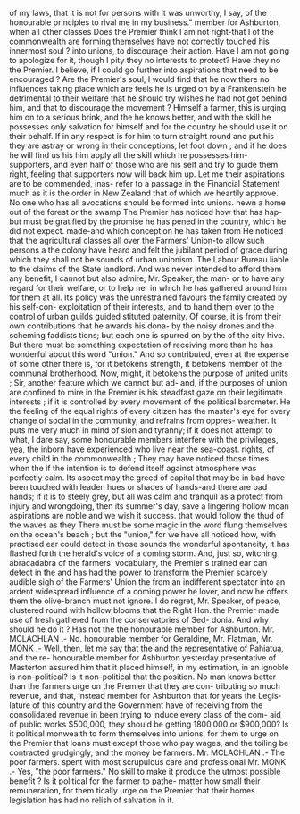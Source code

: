 of my laws, that it is not for persons with It was unworthy, I say, of the honourable principles to rival me in my business." member for Ashburton, when all other classes Does the Premier think I am not right-that I of the commonwealth are forming themselves have not correctly touched his innermost soul ? into unions, to discourage their action. Have I am not going to apologize for it, though I pity they no interests to protect? Have they no the Premier. I believe, if I could go further into aspirations that need to be encouraged ? Are the Premier's soul, I would find that he now there no influences taking place which are feels he is urged on by a Frankenstein he detrimental to their welfare that he should try wishes he had not got behind him, and that to discourage the movement ? Himself a farmer, this is urging him on to a serious brink, and the he knows better, and with the skill he possesses only salvation for himself and for the country he should use it on their behalf. If in any respect is for him to turn straight round and put his they are astray or wrong in their conceptions, let foot down ; and if he does he will find us his him apply all the skill which he possesses him- supporters, and even half of those who are his self and try to guide them right, feeling that supporters now will back him up. Let me their aspirations are to be commended, inas- refer to a passage in the Financial Statement much as it is the order in New Zealand that of which we heartily approve. No one who has all avocations should be formed into unions. hewn a home out of the forest or the swamp The Premier has noticed how that has hap- but must be gratified by the promise he has pened in the country, which he did not expect. made-and which conception he has taken from He noticed that the agricultural classes all over the Farmers' Union-to allow such persons a the colony have heard and felt the jubilant period of grace during which they shall not be sounds of urban unionism. The Labour Bureau liable to the claims of the State landlord. And was never intended to afford them any benefit, I cannot but also admire, Mr. Speaker, the man- or to have any regard for their welfare, or to help ner in which he has gathered around him for them at all. Its policy was the unrestrained favours the family created by his self-con- exploitation of their interests, and to hand them over to the control of urban guilds guided stituted paternity. Of course, it is from their own contributions that he awards his dona- by the noisy drones and the scheming faddists tions; but each one is spurred on by the of the city hive. But there must be something expectation of receiving more than he has wonderful about this word "union." And so contributed, even at the expense of some other there is, for it betokens strength, it betokens member of the communal brotherhood. Now, might, it betokens the purpose of united units ; Sir, another feature which we cannot but ad- and, if the purposes of union are confined to mire in the Premier is his steadfast gaze on their legitimate interests ; if it is controlled by every movement of the political barometer. He the feeling of the equal rights of every citizen has the master's eye for every change of social in the community, and refrains from oppres- weather. It puts me very much in mind of sion and tyranny; if it does not attempt to what, I dare say, some honourable members interfere with the privileges, yea, the inborn have experienced who live near the sea-coast. rights, of every child in the commonwealth ; They may have noticed those times when the if the intention is to defend itself against atmosphere was perfectly calm. Its aspect may the greed of capital that may be in bad have been touched with leaden hues or shades of hands-and there are bad hands; if it is to steely grey, but all was calm and tranquil as a protect from injury and wrongdoing, then its summer's day, save a lingering hollow moan aspirations are noble and we wish it success. that would follow the thud of the waves as they There must be some magic in the word flung themselves on the ocean's beach ; but the "union," for we have all noticed how, with practised ear could detect in those sounds the wonderful spontaneity, it has flashed forth the herald's voice of a coming storm. And, just so, witching abracadabra of the farmers' vocabulary, the Premier's trained ear can detect in the and has had the power to transform the Premier scarcely audible sigh of the Farmers' Union the from an indifferent spectator into an ardent widespread influence of a coming power he lover, and now he offers them the olive-branch must not ignore. I do regret, Mr. Speaker, of peace, clustered round with hollow blooms that the Right Hon. the Premier made use of fresh gathered from the conservatories of Sed- donia. And why should he do it ? Has not the the honourable member for Ashburton. Mr. MCLACHLAN .- No. honourable member for Geraldine, Mr. Flatman, Mr. MONK .- Well, then, let me say that the and the representative of Pahiatua, and the re- honourable member for Ashburton yesterday presentative of Masterton assured him that it placed himself, in my estimation, in an ignoble is non-political? Is it non-political that the position. No man knows better than the farmers urge on the Premier that they are con- tributing so much revenue, and that, instead member for Ashburton that for years the Legis- lature of this country and the Government have of receiving from the consolidated revenue in been trying to induce every class of the com- aid of public works $500,000, they should be getting 1800,000 or $900,000? Is it political monwealth to form themselves into unions, for them to urge on the Premier that loans must except those who pay wages, and the toiling be contracted grudgingly, and the money be farmers. Mr. MCLACHLAN .- The poor farmers. spent with most scrupulous care and professional Mr. MONK .- Yes, "the poor farmers." No skill to make it produce the utmost possible benefit ? Is it political for the farmer to pathe- matter how small their remuneration, for them tically urge on the Premier that their homes legislation has had no relish of salvation in it. 